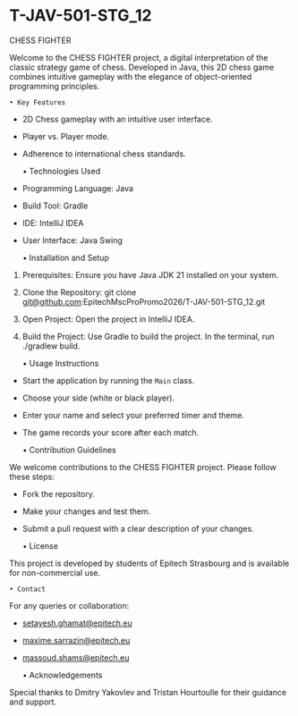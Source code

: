 # T-JAV-501-STG_12


CHESS FIGHTER

Welcome to the CHESS FIGHTER project, a digital interpretation of the classic strategy game of chess. Developed in Java, this 2D chess game combines intuitive gameplay with the elegance of object-oriented programming principles.

    • Key Features

- 2D Chess gameplay with an intuitive user interface.
- Player vs. Player mode.
- Adherence to international chess standards.

    • Technologies Used
      
- Programming Language: Java
- Build Tool: Gradle
- IDE: IntelliJ IDEA
- User Interface: Java Swing

    • Installation and Setup

1. Prerequisites: Ensure you have Java JDK 21 installed on your system.
2. Clone the Repository: git clone git@github.com:EpitechMscProPromo2026/T-JAV-501-STG_12.git
3. Open Project: Open the project in IntelliJ IDEA.
4. Build the Project: Use Gradle to build the project. In the terminal, run ./gradlew build.

    • Usage Instructions

- Start the application by running the `Main` class.
- Choose your side (white or black player).
- Enter your name and select your preferred timer and theme.
- The game records your score after each match.

    • Contribution Guidelines
      
We welcome contributions to the CHESS FIGHTER project. Please follow these steps:
- Fork the repository.
- Make your changes and test them.
- Submit a pull request with a clear description of your changes.

    • License
      
This project is developed by students of Epitech Strasbourg and is available for non-commercial use.

    • Contact

For any queries or collaboration:
- setayesh.ghamat@epitech.eu
- maxime.sarrazin@epitech.eu
- massoud.shams@epitech.eu

    • Acknowledgements

Special thanks to Dmitry Yakovlev and Tristan Hourtoulle for their guidance and support.



